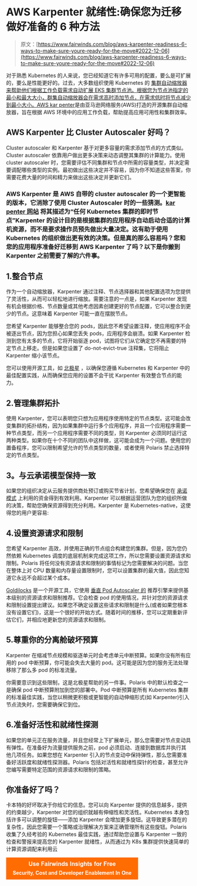 # AWS Karpenter 就绪性:确保您为迁移做好准备的 6 种方法

> 原文：[https://www.fairwinds.com/blog/aws-karpenter-readiness-6-ways-to-make-sure-youre-ready-for-the-move#2022-12-06](https://www.fairwinds.com/blog/aws-karpenter-readiness-6-ways-to-make-sure-youre-ready-for-the-move#2022-12-06)

 对于熟悉 Kubernetes 的人来说，您已经知道它有许多可用的配置，要么是可扩展的，要么是性能更好的。过去，大多数组织使用 Kubernetes 的 [集群自动缩放器来帮助他们根据工作负载需求自动扩展 EKS 集群节点池。根据您为节点池指定的最小和最大大小，群集自动缩放器会在需求高时添加节点，在需求低时将节点减少到最小大小。](https://github.com/kubernetes/autoscaler/tree/master/cluster-autoscaler)[AWS kar penter](https://aws.amazon.com/blogs/aws/introducing-karpenter-an-open-source-high-performance-kubernetes-cluster-autoscaler/)是由亚马逊网络服务(AWS)打造的开源集群自动缩放器，旨在根据 AWS 环境中的应用工作负载，帮助提高应用可用性和集群效率。

## AWS Karpenter 比 Cluster Autoscaler 好吗？

Cluster autoscaler 和 Karpenter 基于对更多容量的需求添加节点的方式类似。Cluster autoscaler 依靠用户做出更多决策来动态调整其集群的计算能力。使用 cluster autoscaler 时，您需要评估不同集群和节点中所需的容量类型，并决定需要调配哪些类型的实例。最初做出这些决定并不容易，因为你不知道这些答案，你需要花费大量的时间和精力来做出这些决定并更新它们。

### AWS Karpenter 是 AWS 自带的 cluster autoscaler 的一个更智能的版本，它消除了使用 Cluster Autoscaler 时的一些猜测。[**kar penter 网站**](https://karpenter.sh/) **将其描述为“任何 Kubernetes 集群的即时节点”Karpenter 的设计目的是根据集群的应用程序自动启动合适的计算机资源，而不是要求操作员预先做出大量决定。这有助于使用 Kubernetes 的组织做出更有效的决策。但是真的那么容易吗？您和您的应用程序准备好迁移到 AWS Karpenter 了吗？以下是你搬到 Karpenter 之前需要了解的六件事。**

## 1.整合节点

作为一个自动缩放器，Karpenter 通过注释、节点选择器和其他配置选项为您提供了灵活性，从而可以轻松地进行缩放。需要注意的一点是，如果 Karpenter 发现有机会根据价格、节点数量或其他考虑因素创建更好的节点配置，它可以整合到更少的节点。这意味着 Karpenter 可能一直在摆脱节点。

您希望 Karpenter 能够整合您的 pods，因此您不希望设置注释，使应用程序不会被逐出节点，因为您担心如果您丢失 pods，应用程序会崩溃。如果 Karpenter 检测到您有太多的节点，它将开始驱逐 pod，试图将它们从它确定您不再需要的特定节点上移走。但是如果您设置了 do-not-evict-true 注释集，它将阻止 Karpenter 缩小该节点。

您可以使用开源工具，如 [北极星](https://www.fairwinds.com/polaris) ，以确保您遵循 Kubernetes 和 Karpenter 中的最佳配置实践，从而确保您应用的设置不会干扰 Karpenter 有效整合节点的能力。

## 2.管理集群拓扑

使用 Karpenter，您可以表明您只想为应用程序使用特定的节点类型。这可能会改变集群的拓扑结构，因为如果集群中运行多个应用程序，并且一个应用程序需要一种节点类型，而另一个应用程序需要不同的类型，则 Karpenter 必须同时运行这两种类型。如果你在十个不同的团队中这样做，这可能会成为一个问题。使用您的置备程序，您可以限制希望允许的节点类型的数量，或者使用 Polaris 禁止选择特定的节点类型。

## 3。与云承诺模型保持一致

如果您的组织决定从云服务提供商处预订或购买节省计划，您希望确保您在 [承诺模式](https://www.techtarget.com/searchcloudcomputing/feature/5-ways-to-reduce-cloud-costs) 上利用的资金得到有效利用。Karpenter 可以根据运营团队为您的组织所做的决策，帮助您确保资源得到充分利用。Karpenter 是 Kubernetes-native，这使得您的用户更容易:

## 4.设置资源请求和限制

您希望 Karpenter 高效，并使用正确的节点组合构建您的集群。但是，因为您仍然依赖 Kubernetes 调度的底层机制来完成这项工作，所以您需要设置资源请求和限制。Polaris 将任何没有资源请求和限制的事情标记为您需要解决的问题。当您在整体上对 CPU 数量和内存量设置限制时，您可以设置集群的最大值，因此您知道它永远不会超过某个成本。

[Goldilocks](https://www.fairwinds.com/blog/introducing-goldilocks-a-tool-for-recommending-resource-requests) 是一个开源工具，它使用 [垂直 Pod Autoscaler 的](https://github.com/kubernetes/autoscaler/tree/master/vertical-pod-autoscaler) 推荐引擎来提供基本级别的资源请求和限制推荐。它会检查 pod 的使用情况，并针对您的资源请求和限制设置提出建议。如果您不确定设置这些请求和限制是什么(或者如果您根本没有设置它们)，这是一个很好的开始方式。随着时间的推移，您可以定期重新评估它们，并相应地更新您的资源请求和限制。

## 5.尊重你的分离舱破坏预算

Karpenter 在缩减节点规模和驱逐单元时会考虑单元中断预算。如果你没有所有应用的 pod 中断预算，你可能会失去大量的 pod。这可能是因为您的服务无法处理移除了那么多 pod 的标准流量。

你需要意识到这些限制，这是北极星帮助的另一件事。Polaris 中的默认检查之一是确保 pod 中断预算附加到您的部署中。Pod 中断预算是所有 Kubernetes 集群的标准最佳实践，当您以稍微更积极或更智能的自动伸缩形式(如 Karpenter)引入节点流失时，您需要确保它到位。

## 6.准备好活性和就绪性探测

如果您的单元正在服务流量，并且您经常上下扩展单元，那么您需要对节点变动具有弹性。在准备好为流量提供服务之前，pod 必须启动、连接到数据库并执行其他几项任务。如果您想在 Karpenter 引入的节点变动中保持弹性，那么您需要准备好活跃度和就绪性探测器。Polaris 包括对活性和就绪性探针的检查，甚至允许您编写需要特定范围的资源请求和限制的策略。

## 你准备好了吗？

卡本特的好坏取决于你给它的信息。您可以向 Karpenter 提供的信息越多，提供的约束越少，Karpenter 对您的组织就越有伸缩性和灵活性。Kubernetes 本身包括许多可以调整的旋钮——添加 Karpenter 会增加更多旋钮。这导致更多潜在的复杂性，因此您需要一个策略或治理解决方案来正确管理所有这些旋钮。Polaris 收集了久经考验的 Kubernetes 最佳实践，通过帮助您设置与 Karpenter 一致的检查和警报来提高您的 Karpenter 就绪性，从而通过为 K8s 集群提供快速简单的计算资源调配来利用云

**[![Use Fairwinds Insights for Free Security, Cost and Developer Enablement In One](img/7c86296320eb01b215d8e2755e9c5b9d.png)](https://cta-redirect.hubspot.com/cta/redirect/2184645/34aa4987-a1f9-438a-a145-d7d82d5c479a)**